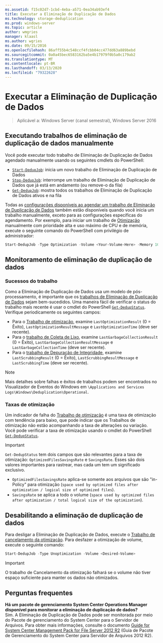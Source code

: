 ```yaml
---
ms.assetid: f15c02d7-1cbd-4eba-a571-0ea34ab93ef4
title: Executar a Eliminação de Duplicação de Dados
ms.technology: storage-deduplication
ms.prod: windows-server
ms.topic: article
author: wmgries
manager: klaasl
ms.author: wgries
ms.date: 09/15/2016
ms.openlocfilehash: 86aff55b4c548ccf4fcbb04cc477dd63a889bebd
ms.sourcegitcommit: 0a0a45bec6583162ba5e4b17979f0b5a0c179ab2
ms.translationtype: MT
ms.contentlocale: pt-BR
ms.lasthandoff: 03/13/2020
ms.locfileid: "79322628"
---
```

# <a name="running-data-deduplication"></a>Executar a Eliminação de Duplicação de Dados

> Aplicável a: Windows Server (canal semestral), Windows Server 2016

## <a id="running-dedup-jobs-manually"></a>Executando trabalhos de eliminação de duplicação de dados manualmente

Você pode executar todo trabalho de Eliminação de Duplicação de Dados agendado manualmente usando os seguintes cmdlets do PowerShell:
* [`Start-DedupJob`](https://technet.microsoft.com/library/hh848442.aspx): inicia um novo trabalho de Eliminação de Duplicação de Dados
* [`Stop-DedupJob`](https://technet.microsoft.com/library/hh848439.aspx): interrompe um trabalho de Eliminação de Duplicação de Dados que já está em andamento (ou remove-o da fila)
* [`Get-DedupJob`](https://technet.microsoft.com/library/hh848452.aspx): mostra todos os trabalhos de Eliminação de Duplicação de Dados ativos e na fila

Todas as [configurações disponíveis ao agendar um trabalho de Eliminação de Duplicação de Dados](advanced-settings.md#modifying-job-schedules-available-settings) também estão disponíveis quando você inicia um trabalho manualmente, exceto para as configurações específicas do agendamento. Por exemplo, para iniciar um trabalho de [Otimização](understand.md#job-info-optimization) manualmente com prioridade alta e uso máximo de CPU e de memória, execute o seguinte comando do PowerShell com privilégio de administrador:

```PowerShell
Start-DedupJob -Type Optimization -Volume <Your-Volume-Here> -Memory 100 -Cores 100 -Priority High
```

## <a id="monitoring-dedup"></a>Monitoramento de eliminação de duplicação de dados

### <a id="monitoring-dedup-job-successes"></a>Sucessos do trabalho

Como a Eliminação de Duplicação de Dados usa um modelo de pós-processamento, é importante que os [trabalhos de Eliminação de Duplicação de Dados](understand.md#job-info) sejam bem-sucedidos. Uma maneira fácil de verificar o status do trabalho mais recente é usar o cmdlet do PowerShell [`Get-DedupStatus`](https://technet.microsoft.com/library/hh848437.aspx). Verifique periodicamente os seguintes campos:

* Para o [Trabalho de otimização](understand.md#job-info-optimization), examine `LastOptimizationResult` (0 = Êxito), `LastOptimizationResultMessage` e `LastOptimizationTime` (deve ser recente).
* Para o [trabalho de Coleta de Lixo](understand.md#job-info-gc), examine `LastGarbageCollectionResult` (0 = Êxito), `LastGarbageCollectionResultMessage` e `LastGarbageCollectionTime` (deve ser recente).
* Para o [trabalho de Depuração de Integridade](understand.md#job-info-scrubbing), examine `LastScrubbingResult` (0 = Êxito), `LastScrubbingResultMessage` e `LastScrubbingTime` (deve ser recente).

> [!Note]  
> Mais detalhes sobre falhas e êxitos de trabalhos podem ser encontrados no Visualizador de Eventos do Windows em `\Applications and Services Logs\Windows\Deduplication\Operational`.

### <a id="monitoring-dedup-optimization-rates"></a>Taxas de otimização

Um indicador de falha do [Trabalho de otimização](understand.md#job-info-optimization) é uma taxa de otimização com tendência para baixo, que pode indicar que os Trabalhos de otimização não estão acompanhando a taxa de alterações ou variação. Você pode verificar a taxa de otimização usando o cmdlet do PowerShell [`Get-DedupStatus`](https://technet.microsoft.com/library/hh848437.aspx).

> [!Important]
> `Get-DedupStatus` tem dois campos que são relevantes para a taxa de otimização: `OptimizedFilesSavingsRate` e `SavingsRate`. Esses são dois valores importantes para rastrear, mas cada um tem um significado exclusivo.
> - `OptimizedFilesSavingsRate` aplica-se somente aos arquivos que são "in-Policy" para otimização (`space used by optimized files after optimization / logical size of optimized files`).
> - `SavingsRate` se aplica a todo o volume (`space used by optimized files after optimization / total logical size of the optimization`).

## <a id="disabling-dedup"></a>Desabilitando a eliminação de duplicação de dados
Para desligar a Eliminação de Duplicação de Dados, execute o [Trabalho de cancelamento da otimização](understand.md#job-info-unoptimization). Para desfazer a otimização de volume, execute o seguinte comando:

```PowerShell
Start-DedupJob -Type Unoptimization -Volume <Desired-Volume>
```

> [!Important]  
> O trabalho de Cancelamento da otimização falhará se o volume não tiver espaço suficiente para manter os dados não otimizados.

## <a id="faq"></a>Perguntas frequentes
**Há um pacote de gerenciamento System Center Operations Manager disponível para monitorar a eliminação de duplicação de dados?**  
Sim. A Eliminação de Duplicação de Dados pode ser monitorada por meio do Pacote de gerenciamento do System Center para o Servidor de Arquivos. Para obter mais informações, consulte o documento [Guide for System Center Management Pack for File Server 2012 R2](https://download.microsoft.com/download/6/F/7/6F7A33B9-9383-48ED-9252-23C2C8AD1BDA/MPGuide_FileServer2012R2.doc) (Guia de Pacote de Gerenciamento do System Center para Servidor de Arquivos 2012 R2).
